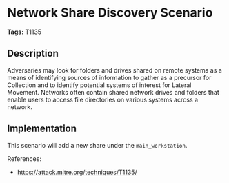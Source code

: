 # Network Share Discovery Scenario

**Tags:** T1135

## Description

Adversaries may look for folders and drives shared on remote systems as a means of identifying sources of information to gather as a precursor for Collection and to identify potential systems of interest for Lateral Movement. Networks often contain shared network drives and folders that enable users to access file directories on various systems across a network.

## Implementation

This scenario will add a new share under the `main_workstation`.

References:

- https://attack.mitre.org/techniques/T1135/